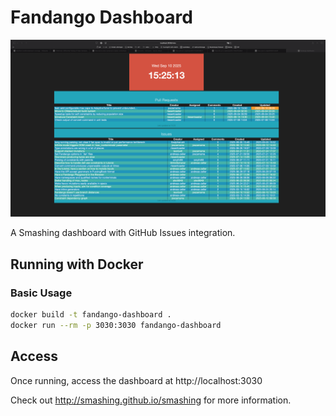 # Fandango Dashboard

![](./dashboard-screenshot.png)

A Smashing dashboard with GitHub Issues integration.

## Running with Docker

### Basic Usage
```bash
docker build -t fandango-dashboard .
docker run --rm -p 3030:3030 fandango-dashboard
```

## Access
Once running, access the dashboard at http://localhost:3030

Check out http://smashing.github.io/smashing for more information.
